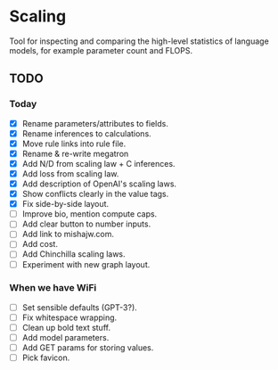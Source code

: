 # Scaling

Tool for inspecting and comparing the high-level statistics of language models, for example parameter count and FLOPS.

## TODO

### Today

- [x] Rename parameters/attributes to fields.
- [x] Rename inferences to calculations.
- [x] Move rule links into rule file.
- [x] Rename & re-write megatron
- [x] Add N/D from scaling law + C inferences.
- [x] Add loss from scaling law.
- [x] Add description of OpenAI's scaling laws.
- [x] Show conflicts clearly in the value tags.
- [x] Fix side-by-side layout.
- [ ] Improve bio, mention compute caps.
- [ ] Add clear button to number inputs.
- [ ] Add link to mishajw.com.
- [ ] Add cost.
- [ ] Add Chinchilla scaling laws.
- [ ] Experiment with new graph layout.

### When we have WiFi

- [ ] Set sensible defaults (GPT-3?).
- [ ] Fix whitespace wrapping.
- [ ] Clean up bold text stuff.
- [ ] Add model parameters.
- [ ] Add GET params for storing values.
- [ ] Pick favicon.
